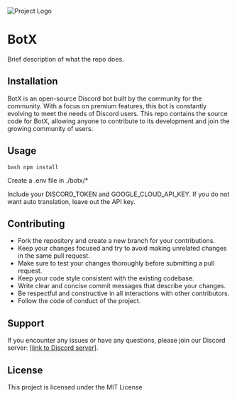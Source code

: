 ![Project Logo](https://cdn.discordapp.com/attachments/1079837804508487855/1102789784671371304/Bot.png)


# BotX

Brief description of what the repo does.

## Installation

BotX is an open-source Discord bot built by the community for the community. With a focus on premium features, this bot is constantly evolving to meet the needs of Discord users. This repo contains the source code for BotX, allowing anyone to contribute to its development and join the growing community of users.

## Usage

   `bash
   npm install `

Create a .env file in ./botx/* 

Include your DISCORD_TOKEN and GOOGLE_CLOUD_API_KEY. If you do not want auto translation, leave out the API key.

## Contributing

- Fork the repository and create a new branch for your contributions.
- Keep your changes focused and try to avoid making unrelated changes in the same pull request.
- Make sure to test your changes thoroughly before submitting a pull request.
- Keep your code style consistent with the existing codebase.
- Write clear and concise commit messages that describe your changes.
- Be respectful and constructive in all interactions with other contributors.
- Follow the code of conduct of the project.

## Support

If you encounter any issues or have any questions, please join our Discord server: [[link to Discord server](https://discord.gg/wC8F5mChND)].

## License

This project is licensed under the MIT License
